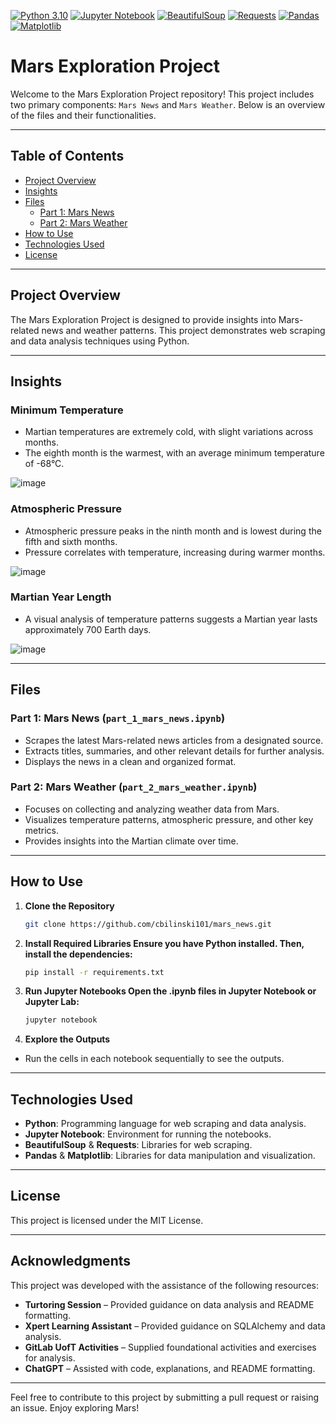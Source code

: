 [![Python 3.10](https://img.shields.io/badge/python-3.10-blue.svg)](https://docs.python.org/3.10/)
[![Jupyter Notebook](https://img.shields.io/badge/jupyter-notebook-orange.svg)](https://jupyter.org/)
[![BeautifulSoup](https://img.shields.io/badge/BeautifulSoup-library-brightgreen)](https://www.crummy.com/software/BeautifulSoup/)
[![Requests](https://img.shields.io/badge/Requests-library-blue)](https://docs.python-requests.org/)
[![Pandas](https://img.shields.io/badge/Pandas-library-yellow)](https://pandas.pydata.org/)
[![Matplotlib](https://img.shields.io/badge/Matplotlib-library-orange)](https://matplotlib.org/)

# Mars Exploration Project

Welcome to the Mars Exploration Project repository! This project includes two primary components: `Mars News` and `Mars Weather`. Below is an overview of the files and their functionalities.

---

## Table of Contents 

- [Project Overview](#project-overview)
- [Insights](#insights)
- [Files](#files)
  - [Part 1: Mars News](#part-1-mars-news)
  - [Part 2: Mars Weather](#part-2-mars-weather)
- [How to Use](#how-to-use)
- [Technologies Used](#technologies-used)
- [License](#license)

---

## Project Overview

The Mars Exploration Project is designed to provide insights into Mars-related news and weather patterns. This project demonstrates web scraping and data analysis techniques using Python.

---

## Insights

### Minimum Temperature
- Martian temperatures are extremely cold, with slight variations across months.
- The eighth month is the warmest, with an average minimum temperature of -68°C.
  
![image](https://github.com/user-attachments/assets/f09096bf-53e0-4dae-b5df-78278582fe85)


### Atmospheric Pressure
- Atmospheric pressure peaks in the ninth month and is lowest during the fifth and sixth months.
- Pressure correlates with temperature, increasing during warmer months.
  
![image](https://github.com/user-attachments/assets/977afde0-ba43-47f5-9023-766682a0a1e9)


### Martian Year Length
- A visual analysis of temperature patterns suggests a Martian year lasts approximately 700 Earth days.
  
![image](https://github.com/user-attachments/assets/0148aea4-6f6e-4208-9988-6729cf1269e5)

---

## Files

### Part 1: Mars News (`part_1_mars_news.ipynb`)
- Scrapes the latest Mars-related news articles from a designated source.
- Extracts titles, summaries, and other relevant details for further analysis.
- Displays the news in a clean and organized format.

### Part 2: Mars Weather (`part_2_mars_weather.ipynb`)
- Focuses on collecting and analyzing weather data from Mars.
- Visualizes temperature patterns, atmospheric pressure, and other key metrics.
- Provides insights into the Martian climate over time.

---

## How to Use

1. **Clone the Repository**
   ```bash
   git clone https://github.com/cbilinski101/mars_news.git
2. **Install Required Libraries Ensure you have Python installed. Then, install the dependencies:**
   ```bash
   pip install -r requirements.txt
3. **Run Jupyter Notebooks Open the .ipynb files in Jupyter Notebook or Jupyter Lab:**
   ```bash
   jupyter notebook
4. **Explore the Outputs**
  * Run the cells in each notebook sequentially to see the outputs.

--- 

## Technologies Used

- **Python**: Programming language for web scraping and data analysis.
- **Jupyter Notebook**: Environment for running the notebooks.
- **BeautifulSoup** & **Requests**: Libraries for web scraping.
- **Pandas** & **Matplotlib**: Libraries for data manipulation and visualization.

---

## License
This project is licensed under the MIT License.

---

## Acknowledgments

This project was developed with the assistance of the following resources:

- **Turtoring Session** – Provided guidance on data analysis and README formatting.
- **Xpert Learning Assistant** – Provided guidance on SQLAlchemy and data analysis.
- **GitLab UofT Activities** – Supplied foundational activities and exercises for analysis.
- **ChatGPT** – Assisted with code, explanations, and README formatting. 

---

Feel free to contribute to this project by submitting a pull request or raising an issue. Enjoy exploring Mars!
